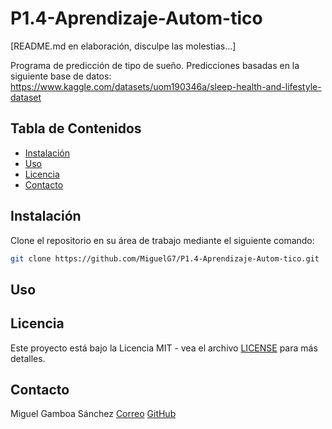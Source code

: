 # P1.4-Aprendizaje-Autom-tico

[README.md en elaboración, disculpe las molestias...]

Programa de predicción de tipo de sueño.
Predicciones basadas en la siguiente base de datos: https://www.kaggle.com/datasets/uom190346a/sleep-health-and-lifestyle-dataset

## Tabla de Contenidos

- [Instalación](#instalación)
- [Uso](#uso)
- [Licencia](#licencia)
- [Contacto](#contacto)

## Instalación

Clone el repositorio en su área de trabajo mediante el siguiente comando:
```bash
git clone https://github.com/MiguelG7/P1.4-Aprendizaje-Autom-tico.git
```
## Uso

## Licencia
Este proyecto está bajo la Licencia MIT - vea el archivo [LICENSE](LICENSE) para más detalles.

## Contacto
Miguel Gamboa Sánchez
[Correo](mailto:miguel.gamboasanchez@usp.ceu.es)
[GitHub](https://github.com/MiguelG7)
